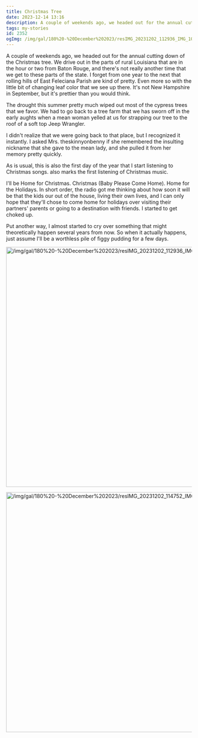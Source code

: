 ```yaml
---
title: Christmas Tree
date: 2023-12-14 13:16
description: A couple of weekends ago, we headed out for the annual cutting down of the Christmas tree.  We drive out in the parts of rural Louisiana that are in the hour or two from Baton Rouge, and there's not really another time that we get to these parts of the state.  I forget from one year to the next that rolling hills of East Feleciana Parish are kind of pretty.  Even more so with the little bit of changing leaf color that we see up there.  It's not New Hampshire in September, but it's prettier than you would think.
tags: my-stories
id: 2352
ogImg: /img/gal/180%20-%20December%202023/resIMG_20231202_112936_IMG_1043.jpg
---
```


A couple of weekends ago, we headed out for the annual cutting down of the Christmas tree.  We drive out in the parts of rural Louisiana that are in the hour or two from Baton Rouge, and there's not really another time that we get to these parts of the state.  I forget from one year to the next that rolling hills of East Feleciana Parish are kind of pretty.  Even more so with the little bit of changing leaf color that we see up there.  It's not New Hampshire in September, but it's prettier than you would think.

The drought this summer pretty much wiped out most of the cypress trees that we favor.  We had to go back to a tree farm that we has sworn off in the early aughts when a mean woman yelled at us for strapping our tree to the roof of a soft top Jeep Wrangler.  

I didn't realize that we were going back to that place, but I recognized it instantly.  I asked Mrs. theskinnyonbenny if she remembered the insulting nickname that she gave to the mean lady, and she pulled it from her memory pretty quickly.  

As is usual, this is also the first day of the year that I start listening to Christmas songs. also marks the first listening of Christmas music.  

I'll be Home for Christmas.  Christmas (Baby Please Come Home).  Home for the Holidays.  In short order, the radio got me thinking about how soon it will be that the kids our out of the house, living their own lives, and I can only hope that they'll chose to come home for holidays over visiting their partners' parents or going to a destination with friends.  I started to get choked up.

Put another way, I almost started to cry over something that might theoretically happen several years from now.  So when it actually happens, just assume I'll be a worthless pile of figgy pudding for a few days.

<a class="lightview centered" href="/img/gal/180%20-%20December%202023/resIMG_20231202_112936_IMG_1043.jpg" data-lightview-caption="" data-lightview-group="group1"><img src="/img/gal/180%20-%20December%202023/resIMG_20231202_112936_IMG_1043.jpg" alt="/img/gal/180%20-%20December%202023/resIMG_20231202_112936_IMG_1043.jpg" width="650px"><br><span class="caption"></span></a>

<a class="lightview centered" href="/img/gal/180%20-%20December%202023/resIMG_20231202_114752_IMG_1047.jpg" data-lightview-caption="" data-lightview-group="group1"><img src="/img/gal/180%20-%20December%202023/resIMG_20231202_114752_IMG_1047.jpg" alt="/img/gal/180%20-%20December%202023/resIMG_20231202_114752_IMG_1047.jpg" width="650px"><br><span class="caption"></span></a>